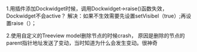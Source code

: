 1.用插件添加Dockwidget时候，调用Dockwidget->raise()函数失效，Dockwidget不会active？
解决：如果不生效需要先设置setVisibel（true）;再设置raise（）；

2.使用自定义的Treeview model删除节点的时候crash， 原因是删除的节点的parent指针地址发送了变动，当时知道为什么会发生变动。很神奇